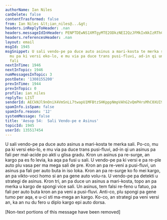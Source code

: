```yaml
---
authorName: Ian Niles
canDelete: false
contentTrasformed: false
from: Ian Niles &lt;ian_niles@...&gt;
headers.inReplyToHeader: .nan
headers.messageIdInHeader: PENPTDEwNS1XMTgyMTE2ODkzNEI2QzJFMkIxNkIzRThCNkIwQHBoeC5nYmw+
headers.referencesHeader: .nan
layout: email
msgId: 1945
msgSnippet: U sali vendo-pe pa duce auto asinus a mari-kosta te merka sali.  Po-co,
  mu pa ki versi eko-lo, e mu via pa duce trans pusi-fluvi, ad-in qi un asinus pa
  fali
nextInTime: 1946
nextInTopic: 1946
numMessagesInTopic: 3
postDate: '1308155200'
prevInTime: 1944
prevInTopic: 0
profile: ian_niles
replyTo: LIST
senderId: AECkNJl9nOniX4VmSnLL7twapU1MFBtzSHKpppNmpVAhG2vQmPHrsMhC0XUI9U5ifaY4vEQRIn28HJX25tFBdzGKew8f8H_L
spamInfo.isSpam: false
spamInfo.reason: '12'
systemMessage: false
title: 'Aesop 54:  Sali Vendo-pe e Asinus'
topicId: 1945
userId: 135517454
---
```



U sali vendo-pe pa duce auto asinus a mari-kosta te merka sali.  Po-co, mu pa ki versi eko-lo, e mu via pa duce trans pusi-fluvi, ad-in qi un asinus pa fali per mal-acide po akti u glisa gradu.  Kron un asinus pa re-surge, an kargo pa es fo levia, ka aqa pa fusi u sali.  U vendo-pe pa ki versi e pa re-ple auto plu vasa per ma mega sali de pre.  Kron an pa re-veni a pusi-fluvi, un asinus pa fali per auto buta in iso loka.  Kron an pa re-surge ko fo mei kargo, an pa vikto-voci homo si an pa gene auto volu-ra.  U vendo-pe pa detekti u strategi de asinus.  Kron tri, an pa duce un asinus a mari-kosta, topo an pa merka u kargo de spongi vice sali.  Un asinus, tem falsi re-feno u fatuo, pa fali per auto buta kron an pa veni a pusi-fluvi.  Anti-co, plu spongi pa gene tumo per aqa, e u-ci sti ma-mega an kargo.  Ko-co, an strategi pa veni versi an, ka an nu du fero u diplo kargo epi auto dorsa.       
  		 	   		  

[Non-text portions of this message have been removed]


